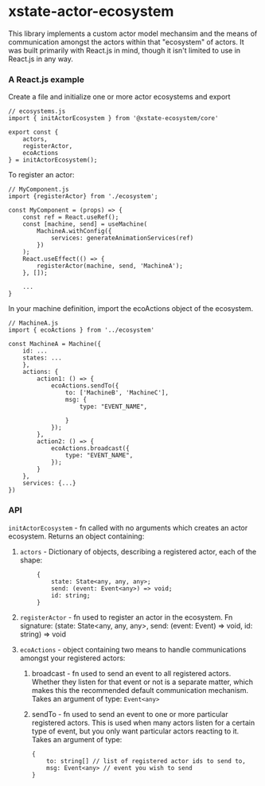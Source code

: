 # xstate-actor-ecosystem

This library implements a custom actor model mechansim and the means of  communication amongst the actors within that "ecosystem" of actors. It was built primarily with React.js in mind, though it isn't limited to use in React.js in any way.

### A React.js example

Create a file and initialize one or more actor ecosystems and export
```
// ecosystems.js
import { initActorEcosystem } from '@xstate-ecosystem/core'

export const {
    actors,
    registerActor,
    ecoActions
} = initActorEcosystem();
```
To register an actor:

```
// MyComponent.js
import {registerActor} from './ecosystem';

const MyComponent = (props) => {
    const ref = React.useRef();
    const [machine, send] = useMachine(
        MachineA.withConfig({
            services: generateAnimationServices(ref)
        })
    );
    React.useEffect(() => {
        registerActor(machine, send, 'MachineA');
    }, []);

    ...
}
```

In your machine definition, import the ecoActions object of the ecosystem.
```
// MachineA.js
import { ecoActions } from '../ecosystem'

const MachineA = Machine({
    id: ...
    states: ...
    },
    actions: {
        action1: () => {
            ecoActions.sendTo({
                to: ['MachineB', 'MachineC'],
                msg: {
                    type: "EVENT_NAME",

                }
            });
        },
        action2: () => {
            ecoActions.broadcast({
                type: "EVENT_NAME",
            });
        }
    },
    services: {...}
})
```

### API

`initActorEcosystem` - fn called with no arguments which creates an actor ecosystem. Returns an object containing:

1.  `actors` - Dictionary of objects, describing a registered actor, each of the shape:
```
        {
            state: State<any, any, any>;
            send: (event: Event<any>) => void;
            id: string;
        }
```
2. `registerActor` - fn used to register an actor in the ecosystem. Fn signature:
        (state: State<any, any, any>, send: (event: Event<any>) => void, id: string) => void
3. `ecoActions` - object containing two means to handle communications amongst your registered actors:
    
    1. broadcast - fn used to send an event to all registered actors. Whether they listen for that event or not is a separate matter, which makes this the recommended default communication mechanism. Takes an argument of type: 
        ```Event<any>```
    
    2. sendTo - fn used to send an event to one or more particular registered actors. This is used when many actors listen for a certain type of event, but you only want particular actors reacting to it. Takes an argument of type:
        ```
        {
            to: string[] // list of registered actor ids to send to,
            msg: Event<any> // event you wish to send
        }
        ```